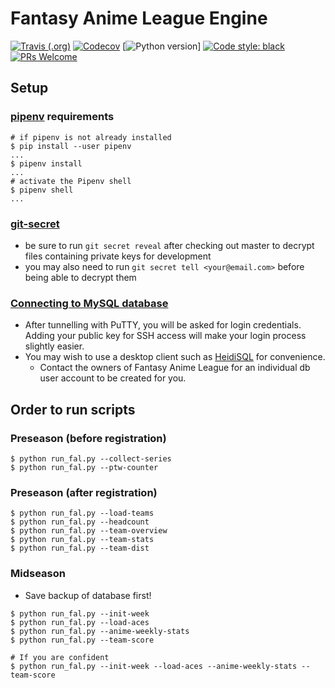 # Fantasy Anime League Engine

[![Travis (.org)](https://img.shields.io/travis/fantasy-anime-league/fantasy-anime-league.svg?style=flat-square)](https://travis-ci.org/fantasy-anime-league/fantasy-anime-league)
[![Codecov](https://img.shields.io/codecov/c/github/fantasy-anime-league/fantasy-anime-league.svg?style=flat-square)](https://codecov.io/gh/fantasy-anime-league/fantasy-anime-league/)
[![Python version](https://img.shields.io/github/pipenv/locked/python-version/fantasy-anime-league/fantasy-anime-league)]
[![Code style: black](https://img.shields.io/badge/code%20style-black-000000.svg?style=flat-square)](https://github.com/ambv/black)
[![PRs Welcome](https://img.shields.io/badge/PRs-welcome-brightgreen.svg?style=flat-square)](http://makeapullrequest.com)

## Setup

### [pipenv](https://pipenv.kennethreitz.org/en/latest/install/#installing-pipenv) requirements

```shell
# if pipenv is not already installed
$ pip install --user pipenv
...
$ pipenv install
...
# activate the Pipenv shell
$ pipenv shell
...
```

### [git-secret](https://git-secret.io/)

* be sure to run `git secret reveal` after checking out master to decrypt files containing private keys for development
* you may also need to run `git secret tell <your@email.com>` before being able to decrypt them

### [Connecting to MySQL database](https://www.namecheap.com/support/knowledgebase/article.aspx/1249/89/how-to-remotely-connect-to-a-mysql-database-located-on-our-shared-server)

* After tunnelling with PuTTY, you will be asked for login credentials. Adding your public key for SSH access will make your login process slightly easier.
* You may wish to use a desktop client such as [HeidiSQL](https://www.heidisql.com/) for convenience.
  * Contact the owners of Fantasy Anime League for an individual db user account to be created for you.

## Order to run scripts

### Preseason (before registration)

```shell
$ python run_fal.py --collect-series
$ python run_fal.py --ptw-counter
```

### Preseason (after registration)

```shell
$ python run_fal.py --load-teams
$ python run_fal.py --headcount
$ python run_fal.py --team-overview
$ python run_fal.py --team-stats
$ python run_fal.py --team-dist
```

### Midseason

* Save backup of database first!

```shell
$ python run_fal.py --init-week
$ python run_fal.py --load-aces
$ python run_fal.py --anime-weekly-stats
$ python run_fal.py --team-score

# If you are confident
$ python run_fal.py --init-week --load-aces --anime-weekly-stats --team-score
```
